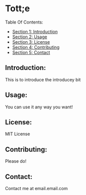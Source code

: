 # Tott;e

Table Of Contents:

- [Section 1: Introduction](#introduction)
- [Section 2: Usage](#usage)
- [Section 3: License](#license)
- [Section 4: Contributing](#contributing)
- [Section 5: Contact](#contact)

## Introduction:

This is to introduce the introducey bit

## Usage:

You can use it any way you want!

## License:

MIT License

## Contributing:

Please do!

## Contact:

Contact me at email.email.com


